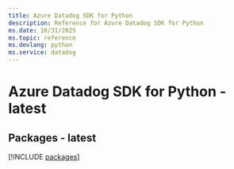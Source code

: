 ```yaml
---
title: Azure Datadog SDK for Python
description: Reference for Azure Datadog SDK for Python
ms.date: 10/31/2025
ms.topic: reference
ms.devlang: python
ms.service: datadog
---
```

# Azure Datadog SDK for Python - latest
## Packages - latest
[!INCLUDE [packages](datadog-index.md)]